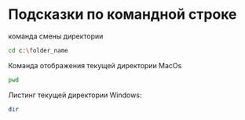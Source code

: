 # Подсказки по командной строке 

команда смены директории
```sh
cd c:\folder_name
```

Команда отображения текущей директории MacOs
```sh
pwd
```

Листинг текущей директории
Windows:
```sh
dir
```
